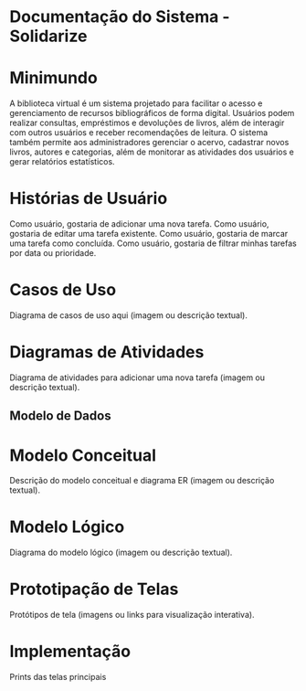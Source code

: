 # Documentação do Sistema - Solidarize
# Minimundo
A biblioteca virtual é um sistema projetado para facilitar o acesso e gerenciamento de recursos bibliográficos de forma digital. Usuários podem realizar consultas, empréstimos e devoluções de livros, além de interagir com outros usuários e receber recomendações de leitura. O sistema também permite aos administradores gerenciar o acervo, cadastrar novos livros, autores e categorias, além de monitorar as atividades dos usuários e gerar relatórios estatísticos.
# Histórias de Usuário
Como usuário, gostaria de adicionar uma nova tarefa.
Como usuário, gostaria de editar uma tarefa existente.
Como usuário, gostaria de marcar uma tarefa como concluída.
Como usuário, gostaria de filtrar minhas tarefas por data ou prioridade.
# Casos de Uso
Diagrama de casos de uso aqui (imagem ou descrição textual).
# Diagramas de Atividades
Diagrama de atividades para adicionar uma nova tarefa (imagem ou descrição textual).
## Modelo de Dados
# Modelo Conceitual
Descrição do modelo conceitual e diagrama ER (imagem ou descrição textual).
# Modelo Lógico
Diagrama do modelo lógico (imagem ou descrição textual).
# Prototipação de Telas
Protótipos de tela (imagens ou links para visualização interativa).
# Implementação
Prints das telas principais
 


